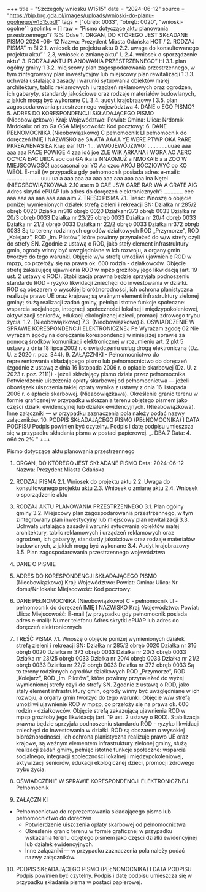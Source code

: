 +++
title = "Szczegóły wniosku W1515"
date = "2024-06-12"
source = "https://bip.brg.gda.pl/images/uploads/wnioski-do-planu-ogolnego/w1515.pdf"
tags = ["obręb: 0033", "obręb: 0020", "wnioski-ogolne"]
geolinks = []
raw = "Pismo dotyczące aktu planowania przestrzennego”? *%%* Odse 1. ORGAN, DO KTÓREGO JEST SKŁADANE PISMO 2024 -06- 12  Nazwa: Prezydent Miasta Gdańska HOT / 2. RODZAJ PISMA” m BI 2.1. wniosek do projektu aktu 0 2.2. uwaga do konsultowanego projektu aktu” ' 2,3, wniosek o zmianę aktu” L 2.4. wniosek o sporządzenie aktu” 3. RODZAJ AKTU PLANOWANIA PRZESTRZENNEGO” HI 3.1. plan ogólny gminy 1 3.2. miejscowy plan zagospodarowania przestrzennego, w tym zintegrowany plan inwestycyjny lub miejscowy plan rewitalizacji 1 3.3. uchwała ustalająca zasady i warunki sytuowania obiektów małej architektury, tablic reklamowych i urządzeń reklamowych oraz ogrodzeń, ich gabaryty, standardy jakościowe oraz rodzaje materiałów budowlanych, z jakich mogą być wykonane CL 3.4. audyt krajobrazowy I 3.5. plan zagospodarowania przestrzennego województwa 4. DANE o EGO PISMO? 5. ADRES DO KORESPONDENCJI SKŁADAJĄCEGO PISMO (Nieobowiązkowo) Kraj: Województwo: Powiat: Gmina: Ulica: Nrdomik Mrdokalu: ori zo Ga GSA Miejscowość: Kod pocztowy: 6. DANE PEŁNOMOCNIKA (Nieobowiązkowo) C pełnomocnik LI pełnomocnik do doręczeń IMIĘ I NAZWISKO ae SA ATA AAAA YE WERE PTWP OKA RARE PKREAWENAS EA Kraj: ear 101- 1... WWOJEWÓJZtWO: .............uuae aaa aaa aaa RACE POWIGE 4 zaa idó joe ZLE WiK ARKANA i WGRA AO AERO OCYCA EAC UIICA aoc oai GA ika ia NNAOMUŻ a NMOKAIE a a ZOO W MIEJSCOWOŚĆ! uascasonai oai YO Aa czcc AKÓJ BÓCZIOWYĆ oo KO WEOL E-mail (w przypadku gdy pełnomocnik posiada adres e-mail): ..................... uuu ua a aaa aaa aa aaa aaa aaa aaa aaa ina Nętel (NIEGSBOWIĄZKOWAJ: 2.10 asem 0 CAE JSW GARE RAR WA A CRATE AIG Adres skrytki ePUAP lub adres do doręczeń elektronicznych”: ............ eee aaa aaa aa aaa aaa aaa aim 7. TREŚĆ PISMA 7.1. Treść: Wnoszę o objęcie poniżej wymienionych działek strefą zieleni i rekreacji SN: Działka nr 285/2 obręb 0020 Działka nr316 obręb 0020 Działkanr373 obręb 0033 Działka nr 20/3 obręb 0033 Działka nr 23/25 obręb 0033 Działka nr 20/4 obręb 0033 Działka nr 21/2 obręb 0033 Działka nr 22/2 obręb 0033 Działka nr372 obręb 0033 Są to tereny rodzinnych ogrodów działkowych ROD „Przymorze”, ROD „Kolejarz”, ROD „Im. Pilotów”, które powinny przynależeć do w/w strefy czyli do strefy SN. Zgodnie z ustawą o ROD, jako stały element infrastruktury gmin, ogrody winny być uwzględniane w ich rozwoju, a organy gmin tworzyć do tego warunki. Objęcie w/w strefą umożliwi ujawnienie ROD w mpzp, co przełoży się na prawa ok. 600 rodzin - działkowców. Objęcie strefą zakazującą ujawnienia ROD w mpzp groziłoby jego likwidacją (art. 19 ust. 2 ustawy o ROD). Stabilizacja prawna będzie sprzyjała podnoszeniu standardu ROD - ryzyko likwidacji zniechęci do inwestowania w działki. ROD są obszarem o wysokiej bioróżnorodności, ich ochrona planistyczna realizuje prawo UE oraz krajowe; są ważnym element infrastruktury zielonej gminy; służą realizacji zadań gminy, pełniąc istotne funkcje społeczne: wsparcia socjalnego, integracji społeczności lokalnej i międzypokoleniowej, aktywizacji seniorów, edukacji ekologicznej dzieci, promacji zdrowego trybu życia. 1.2. (Nieobowiązkowo) 7.3. (Nieobowiązkowo) 8. OŚWIADCZENIE W SPRAWIE KORESPONDENCJI ELEKTRONICZNEJ Pe Wyrażam zgodę 02 Nie wyrażam zgody na doręczanie korespondencji w niniejszej sprawie za pomocą środków komunikacji elektronicznej w rozumieniu art. 2 pkt 5 ustawy z dnia 18 lipca 2002 r. o świadczeniu usług drogą elektroniczną (Dz. U. z 2020 r. poz. 344). 9. ZAŁĄCZNIKI  - Pełnomocnictwo do reprezentowania składającego pismo lub pełnomocnictwo do doręczeń (zgodnie z ustawą z dnia 16 listopada 2006 r. o opłacie skarbowej (Dz. U. z 2023 r. poz. 2111)) - jeżeli składający pismo działa przez pełnomocnika.  Potwierdzenie uiszczenia opłaty skarbowej od pełnomocnictwa — jeżeli obowiązek uiszczenia takiej opłaty wynika z ustawy z dnia 16 listopada 2006 r. o apłacie skarbowej. (Nieabowiązkawa). Określenie granic terenu w formie graficznej w przypadku wskazania terenu objętego pismem jako części działki ewidencyjnej lub działek ewidencyjnych.  (Nieabowiązkowa). Inne załączniki — w przypadku zaznaczenia pola należy podać nazwy załączników. 10. PODPIS SKŁADAJĄCEGO PISMO (PEŁNOMOCNIKA) I DATA PODPISU Podpis powinien być czytelny. Podpis i datę podpisu umieszcza się w przypadku składania pisma w postaci papierowej. „. DBA 7 Data: 4. o6ć żo 2% "
+++

Pismo dotyczące aktu planowania przestrzennego
1. ORGAN, DO KTÓREGO JEST SKŁADANE PISMO
Data: 2024-06-12
Nazwa: Prezydent Miasta Gdańska
2. RODZAJ PISMA
2.1. Wniosek do projektu aktu
2.2. Uwaga do konsultowanego projektu aktu
2.3. Wniosek o zmianę aktu
2.4. Wniosek o sporządzenie aktu
3. RODZAJ AKTU PLANOWANIA PRZESTRZENNEGO
3.1. Plan ogólny gminy
3.2. Miejscowy plan zagospodarowania przestrzennego, w tym zintegrowany plan inwestycyjny lub miejscowy plan rewitalizacji
3.3. Uchwała ustalająca zasady i warunki sytuowania obiektów małej architektury, tablic reklamowych i urządzeń reklamowych oraz ogrodzeń, ich gabaryty, standardy jakościowe oraz rodzaje materiałów budowlanych, z jakich mogą być wykonane
3.4. Audyt krajobrazowy
3.5. Plan zagospodarowania przestrzennego województwa
4. DANE O PISMIE
5. ADRES DO KORESPONDENCJI SKŁADAJĄCEGO PISMO (Nieobowiązkowo)
Kraj: Województwo:
Powiat: Gmina:
Ulica: Nr domu/Nr lokalu:
Miejscowość: Kod pocztowy:
6. DANE PEŁNOMOCNIKA (Nieobowiązkowo)
C - pełnomocnik Ll - pełnomocnik do doręczeń
IMIĘ I NAZWISKO
Kraj:
Województwo:
Powiat:
Ulica:
Miejscowość:
E-mail (w przypadku gdy pełnomocnik posiada adres e-mail):
Numer telefonu
Adres skrytki ePUAP lub adres do doręczeń elektronicznych
7. TREŚĆ PISMA
7.1. Wnoszę o objęcie poniżej wymienionych działek strefą zieleni i rekreacji SN:
Działka nr 285/2 obręb 0020
Działka nr 316 obręb 0020
Działka nr 373 obręb 0033
Działka nr 20/3 obręb 0033
Działka nr 23/25 obręb 0033
Działka nr 20/4 obręb 0033
Działka nr 21/2 obręb 0033
Działka nr 22/2 obręb 0033
Działka nr 372 obręb 0033
Są to tereny rodzinnych ogrodów działkowych ROD „Przymorze”, ROD „Kolejarz”, ROD „Im. Pilotów”, które powinny przynależeć do wyżej wymienionej strefy czyli do strefy SN. Zgodnie z ustawą o ROD, jako stały element infrastruktury gmin, ogrody winny być uwzględniane w ich rozwoju, a organy gmin tworzyć do tego warunki. Objęcie w/w strefą umożliwi ujawnienie ROD w mpzp, co przełoży się na prawa ok. 600 rodzin - działkowców. Objęcie strefą zakazującą ujawnienia ROD w mpzp groziłoby jego likwidacją (art. 19 ust. 2 ustawy o ROD). Stabilizacja prawna będzie sprzyjała podnoszeniu standardu ROD - ryzyko likwidacji zniechęci do inwestowania w działki. ROD są obszarem o wysokiej bioróżnorodności, ich ochrona planistyczna realizuje prawo UE oraz krajowe, są ważnym elementem infrastruktury zielonej gminy, służą realizacji zadań gminy, pełniąc istotne funkcje społeczne: wsparcia socjalnego, integracji społeczności lokalnej i międzypokoleniowej, aktywizacji seniorów, edukacji ekologicznej dzieci, promocji zdrowego trybu życia.
8. OŚWIADCZENIE W SPRAWIE KORESPONDENCJI ELEKTRONICZNEJ
Pełnomocnik

9. ZAŁĄCZNIKI
- Pełnomocnictwo do reprezentowania składającego pismo lub pełnomocnictwo do doręczeń
     - Potwierdzenie uiszczenia opłaty skarbowej od pełnomocnictwa
     - Określenie granic terenu w formie graficznej w przypadku wskazania terenu objętego pismem jako części działki ewidencyjnej lub działek ewidencyjnych.
     - Inne załączniki — w przypadku zaznaczenia pola należy podać nazwy załączników.

10. PODPIS SKŁADAJĄCEGO PISMO (PEŁNOMOCNIKA) I DATA PODPISU
Podpis powinien być czytelny. Podpis i datę podpisu umieszcza się w przypadku składania pisma w postaci papierowej.


